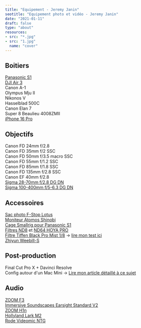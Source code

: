 ```yaml
---
title: "Equipement - Jeremy Janin"
seotitle: "Equipement photo et vidéo - Jeremy Janin"
date: "2021-01-11"
draft: false
type: "about"
resources:
- src: "*.jpg"
- src: "1.jpg"
  name: "cover"
---
```

<div class="grid grid-cols-1 md:grid-cols-2 gap-4">
  <div class="bg-white p-4">
    <h2 class="text-xl font-bold">Boitiers</h2>
    <a href="https://www.digit-photo.com/PANASONIC-Lumix-S1-Boitier-Nu-rPANASONICDCS1EK.html?dpa_id=21" target="blank">Panasonic S1</a><br/>
    <a href="https://dp.gt/a/oz5sd53o" target="blank">DJI Air 3</a><br/>
    Canon A-1<br/>
    Olympus Mju II<br/>
    Nikonos V<br/>
    Hasselblad 500C<br/>
    Canon Elan 7<br/>
    Super 8 Beaulieu 4008ZMII<br/>
    <a href="https://amzn.to/4hMNT5x" target="blank">iPhone 16 Pro</a><br/>
  </div>
  <div class="bg-white p-4">
    <h2 class="text-xl font-bold">Objectifs</h2>
    Canon FD 24mm f/2.8<br/>
    Canon FD 35mm f/2 SSC<br/>
    Canon FD 50mm f/3.5 macro SSC<br/>
    Canon FD 55mm f/1.2 SSC<br/>
    Canon FD 85mm f/1.8 SSC<br/>
    Canon FD 135mm f/2.8 SSC<br/>
    Canon EF 40mm f/2.8<br/>
    <a href="https://dp.gt/a/xxtv4cnw" target="blank">Sigma 28-70mm f/2.8 DG DN</a><br/>
    <a href="https://dp.gt/a/umzjcra2" target="blank">Sigma 100-400mm f/5-6.3 DG DN</a><br/>    
  </div>
</div>

<div class="grid grid-cols-1 md:grid-cols-2 gap-4">
  <div class="bg-white p-4">
    <h2 class="text-xl font-bold">Accessoires</h2>
    <a href="https://www.digit-photo.com/F-STOP-Sac-a-Dos-Lotus-32L-Anthracite-rFSTOPFSTM13570.html?dpa_id=21" target="blank">Sac photo F-Stop Lotus</a><br/>
    <a href="https://www.digit-photo.com/ATOMOS-Shinobi-Moniteur-5-4k-HDMI-HDR-rATOMOSATOMSHBH01.html?dpa_id=21" target="blank">Moniteur Atomos Shinobi</a><br/>
    <a href="https://amzn.to/2SW4U6J" target="blank">Cage Smallrig pour Panasonic S1</a><br/>
    <a href="https://www.digit-photo.com/HOYA-Filtre-Gris-Neutre-Pro-ND8-D67mm-rHOYAPROND867.html?dpa_id=21" target="blank">Filtres ND8</a> et <a href="https://www.digit-photo.com/HOYA-Filtre-Gris-Neutre-Pro-ND64-D67mm-rHOYAPROND6467.html?dpa_id=21" target="blank">ND64 HOYA PRO</a><br/>
    <a href="https://amzn.to/2TRjAEi" target="blank">Filtre Tiffen Black Pro Mist 1/8</a> → <a href="http://jeremyjanin.com/filtre-tiffen-black-pro-mist-lequel-choisir/">lire mon test ici</a><br/>
    <a href="https://amzn.to/2SNybfV" target="blank">Zhiyun Weebill-S</a><br/>
    <h2 class="text-xl font-bold">Post-production</h2>
    <p>Final Cut Pro X + Davinci Resolve<br/>
    Config autour d'un Mac Mini → <a href="http://jeremyjanin.com/utiliser-un-mac-mini-pour-le-montage-video-2020" target="blank">Lire mon article détaillé à ce sujet</a></p>
  </div>
  <div class="bg-white p-4">
    <h2 class="text-xl font-bold">Audio</h2>
    <a href="https://dp.gt/a/4e1wzzk4o" target="blank">ZOOM F3</a><br/>
    <a href="https://immersivesoundscapes.com/earsight-standard-v2/"target="blank">Immersive Soundscapes Earsight Standard V2</a><br/>
    <a href="https://dp.gt/a/i5nqjkrt9" target="blank">ZOOM H1n</a><br/>
    <a href="https://dp.gt/a/lr0mbg3xc" target="blank">Hollyland Lark M2</a><br/>
    <a href="https://amzn.to/48TQl6e" target="blank">Rode Videomic NTG</a><br/>
  </div>
</div>
